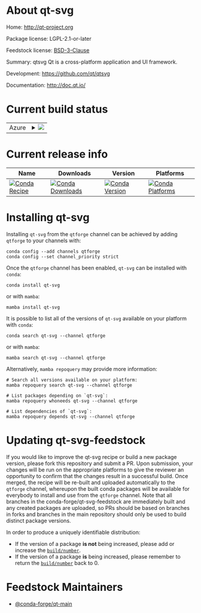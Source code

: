 About qt-svg
============

Home: http://qt-project.org

Package license: LGPL-2.1-or-later

Feedstock license: [BSD-3-Clause](https://github.com/conda-forge/qt-svg-feedstock/blob/main/LICENSE.txt)

Summary: qtsvg Qt is a cross-platform application and UI framework.

Development: https://github.com/qt/qtsvg

Documentation: http://doc.qt.io/

Current build status
====================


<table>
    
  <tr>
    <td>Azure</td>
    <td>
      <details>
        <summary>
          <a href="https://dev.azure.com/conda-forge/feedstock-builds/_build/latest?definitionId=&branchName=main">
            <img src="https://dev.azure.com/conda-forge/feedstock-builds/_apis/build/status/qt-svg-feedstock?branchName=main">
          </a>
        </summary>
        <table>
          <thead><tr><th>Variant</th><th>Status</th></tr></thead>
          <tbody><tr>
              <td>linux_64</td>
              <td>
                <a href="https://dev.azure.com/conda-forge/feedstock-builds/_build/latest?definitionId=&branchName=main">
                  <img src="https://dev.azure.com/conda-forge/feedstock-builds/_apis/build/status/qt-svg-feedstock?branchName=main&jobName=linux&configuration=linux%20linux_64_" alt="variant">
                </a>
              </td>
            </tr><tr>
              <td>linux_aarch64</td>
              <td>
                <a href="https://dev.azure.com/conda-forge/feedstock-builds/_build/latest?definitionId=&branchName=main">
                  <img src="https://dev.azure.com/conda-forge/feedstock-builds/_apis/build/status/qt-svg-feedstock?branchName=main&jobName=linux&configuration=linux%20linux_aarch64_" alt="variant">
                </a>
              </td>
            </tr><tr>
              <td>linux_ppc64le</td>
              <td>
                <a href="https://dev.azure.com/conda-forge/feedstock-builds/_build/latest?definitionId=&branchName=main">
                  <img src="https://dev.azure.com/conda-forge/feedstock-builds/_apis/build/status/qt-svg-feedstock?branchName=main&jobName=linux&configuration=linux%20linux_ppc64le_" alt="variant">
                </a>
              </td>
            </tr><tr>
              <td>osx_64</td>
              <td>
                <a href="https://dev.azure.com/conda-forge/feedstock-builds/_build/latest?definitionId=&branchName=main">
                  <img src="https://dev.azure.com/conda-forge/feedstock-builds/_apis/build/status/qt-svg-feedstock?branchName=main&jobName=osx&configuration=osx%20osx_64_" alt="variant">
                </a>
              </td>
            </tr><tr>
              <td>osx_arm64</td>
              <td>
                <a href="https://dev.azure.com/conda-forge/feedstock-builds/_build/latest?definitionId=&branchName=main">
                  <img src="https://dev.azure.com/conda-forge/feedstock-builds/_apis/build/status/qt-svg-feedstock?branchName=main&jobName=osx&configuration=osx%20osx_arm64_" alt="variant">
                </a>
              </td>
            </tr><tr>
              <td>win_64</td>
              <td>
                <a href="https://dev.azure.com/conda-forge/feedstock-builds/_build/latest?definitionId=&branchName=main">
                  <img src="https://dev.azure.com/conda-forge/feedstock-builds/_apis/build/status/qt-svg-feedstock?branchName=main&jobName=win&configuration=win%20win_64_" alt="variant">
                </a>
              </td>
            </tr>
          </tbody>
        </table>
      </details>
    </td>
  </tr>
</table>

Current release info
====================

| Name | Downloads | Version | Platforms |
| --- | --- | --- | --- |
| [![Conda Recipe](https://img.shields.io/badge/recipe-qt--svg-green.svg)](https://anaconda.org/qtforge/qt-svg) | [![Conda Downloads](https://img.shields.io/conda/dn/qtforge/qt-svg.svg)](https://anaconda.org/qtforge/qt-svg) | [![Conda Version](https://img.shields.io/conda/vn/qtforge/qt-svg.svg)](https://anaconda.org/qtforge/qt-svg) | [![Conda Platforms](https://img.shields.io/conda/pn/qtforge/qt-svg.svg)](https://anaconda.org/qtforge/qt-svg) |

Installing qt-svg
=================

Installing `qt-svg` from the `qtforge` channel can be achieved by adding `qtforge` to your channels with:

```
conda config --add channels qtforge
conda config --set channel_priority strict
```

Once the `qtforge` channel has been enabled, `qt-svg` can be installed with `conda`:

```
conda install qt-svg
```

or with `mamba`:

```
mamba install qt-svg
```

It is possible to list all of the versions of `qt-svg` available on your platform with `conda`:

```
conda search qt-svg --channel qtforge
```

or with `mamba`:

```
mamba search qt-svg --channel qtforge
```

Alternatively, `mamba repoquery` may provide more information:

```
# Search all versions available on your platform:
mamba repoquery search qt-svg --channel qtforge

# List packages depending on `qt-svg`:
mamba repoquery whoneeds qt-svg --channel qtforge

# List dependencies of `qt-svg`:
mamba repoquery depends qt-svg --channel qtforge
```




Updating qt-svg-feedstock
=========================

If you would like to improve the qt-svg recipe or build a new
package version, please fork this repository and submit a PR. Upon submission,
your changes will be run on the appropriate platforms to give the reviewer an
opportunity to confirm that the changes result in a successful build. Once
merged, the recipe will be re-built and uploaded automatically to the
`qtforge` channel, whereupon the built conda packages will be available for
everybody to install and use from the `qtforge` channel.
Note that all branches in the conda-forge/qt-svg-feedstock are
immediately built and any created packages are uploaded, so PRs should be based
on branches in forks and branches in the main repository should only be used to
build distinct package versions.

In order to produce a uniquely identifiable distribution:
 * If the version of a package **is not** being increased, please add or increase
   the [``build/number``](https://docs.conda.io/projects/conda-build/en/latest/resources/define-metadata.html#build-number-and-string).
 * If the version of a package **is** being increased, please remember to return
   the [``build/number``](https://docs.conda.io/projects/conda-build/en/latest/resources/define-metadata.html#build-number-and-string)
   back to 0.

Feedstock Maintainers
=====================

* [@conda-forge/qt-main](https://github.com/conda-forge/qt-main/)

